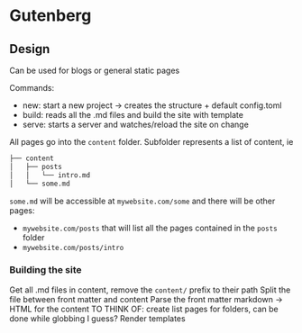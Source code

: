 # Gutenberg

## Design

Can be used for blogs or general static pages

Commands:

- new: start a new project -> creates the structure + default config.toml
- build: reads all the .md files and build the site with template
- serve: starts a server and watches/reload the site on change


All pages go into the `content` folder. Subfolder represents a list of content, ie

```bash
├── content
│   ├── posts
│   │   └── intro.md
│   └── some.md
```

`some.md` will be accessible at `mywebsite.com/some` and there will be other pages:

- `mywebsite.com/posts` that will list all the pages contained in the `posts` folder
- `mywebsite.com/posts/intro`


### Building the site
Get all .md files in content, remove the `content/` prefix to their path
Split the file between front matter and content
Parse the front matter
markdown -> HTML for the content
TO THINK OF: create list pages for folders, can be done while globbing I guess?
Render templates

